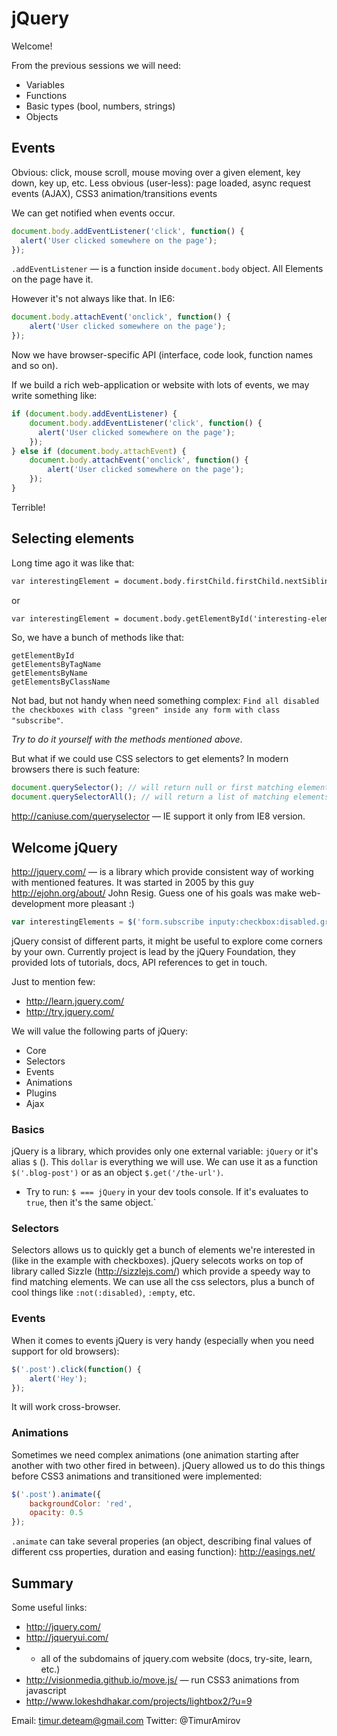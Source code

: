 # jQuery

Welcome!

From the previous sessions we will need:

* Variables
* Functions
* Basic types (bool, numbers, strings)
* Objects

## Events

Obvious: click, mouse scroll, mouse moving over a given element, key down, key up, etc.
Less obvious (user-less): page loaded, async request events (AJAX), CSS3 animation/transitions events

We can get notified when events occur.

```javascript
document.body.addEventListener('click', function() {
  alert('User clicked somewhere on the page');
});
```

`.addEventListener` — is a function inside `document.body` object.
All Elements on the page have it.

However it's not always like that. In IE6:

```javascript
document.body.attachEvent('onclick', function() {
    alert('User clicked somewhere on the page');
});

```

Now we have browser-specific API (interface, code look, function names and so on).

If we build a rich web-application or website with lots of events, we may write something like:

```javascript
if (document.body.addEventListener) {
    document.body.addEventListener('click', function() {
      alert('User clicked somewhere on the page');
    });
} else if (document.body.attachEvent) {
    document.body.attachEvent('onclick', function() {
        alert('User clicked somewhere on the page');
    });
}
```

Terrible!

## Selecting elements

Long time ago it was like that:

```html
var interestingElement = document.body.firstChild.firstChild.nextSibling;
```

or

```html
var interestingElement = document.body.getElementById('interesting-element');
```

So, we have a bunch of methods like that:

```
getElementById
getElementsByTagName
getElementsByName
getElementsByClassName
```


Not bad, but not handy when need something complex: `Find all disabled the checkboxes with class "green" inside any form with class "subscribe"`.

*Try to do it yourself with the methods mentioned above*.

But what if we could use CSS selectors to get elements? In modern browsers there is such feature:

```javascript
document.querySelector(); // will return null or first matching element
document.querySelectorAll(); // will return a list of matching elements (could me an empty list!)
```

http://caniuse.com/queryselector — IE support it only from IE8 version.

## Welcome jQuery

http://jquery.com/ — is a library which provide consistent way of working with mentioned features. It was started in 2005 by this guy http://ejohn.org/about/ John Resig. Guess one of his goals was make web-development more pleasant :)

```javascript
var interestingElements = $('form.subscribe inputy:checkbox:disabled.green'); // now it's more then trivial
```

jQuery consist of different parts, it might be useful to explore come corners by your own. Currently project is lead by the jQuery Foundation, they provided lots of tutorials, docs, API references to get in touch.

Just to mention few:

* http://learn.jquery.com/
* http://try.jquery.com/

We will value the following parts of jQuery:

* Core
* Selectors
* Events
* Animations
* Plugins
* Ajax

### Basics

jQuery is a library, which provides only one external variable: `jQuery` or it's alias `$` ().
This `dollar` is everything we will use.
We can use it as a function `$('.blog-post')` or as an object `$.get('/the-url')`.

* Try to run: `$ === jQuery` in your dev tools console. If it's evaluates to `true`, then it's the same object.`

### Selectors

Selectors allows us to quickly get a bunch of elements we're interested in (like in the example with checkboxes).
jQuery selecots works on top of library called Sizzle (http://sizzlejs.com/) which provide a speedy way to find matching elements.
We can use all the css selectors, plus a bunch of cool things like `:not(:disabled)`, `:empty`, etc.


### Events

When it comes to events jQuery is very handy (especially when you need support for old browsers):

```javascript
$('.post').click(function() {
    alert('Hey');
});
```

It will work cross-browser.

### Animations

Sometimes we need complex animations (one animation starting after another with two other fired in between).
jQuery allowed us to do this things before CSS3 animations and transitioned were implemented:

```javascript
$('.post').animate({
    backgroundColor: 'red',
    opacity: 0.5
});
```

`.animate` can take several properies (an object, describing final values of different css properties, duration and easing function): http://easings.net/



## Summary

Some useful links:

* http://jquery.com/
* http://jqueryui.com/
* + all of the subdomains of jquery.com website (docs, try-site, learn, etc.)
* http://visionmedia.github.io/move.js/ — run CSS3 animations from javascript
* http://www.lokeshdhakar.com/projects/lightbox2/?u=9

Email: timur.deteam@gmail.com
Twitter: @TimurAmirov 

